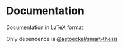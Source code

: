 # Documentation
Documentation in LaTeX format

Only dependence is [@astoeckel/smart-thesis](https://github.com/astoeckel/smart-thesis)
